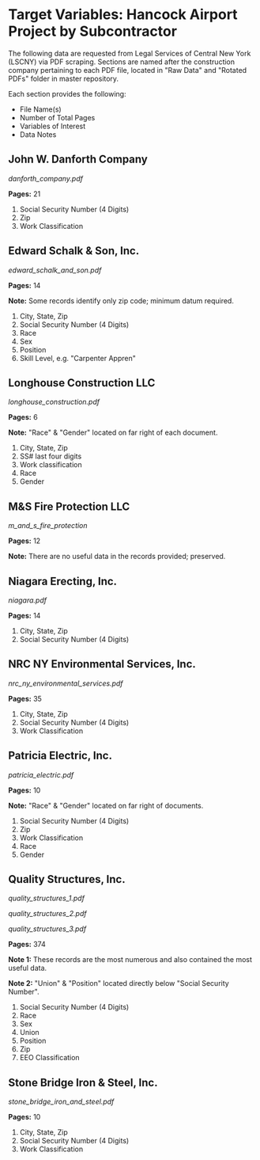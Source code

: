 # Target Variables: Hancock Airport Project by Subcontractor

The following data are requested from Legal Services of Central New York (LSCNY) via PDF scraping. Sections are named after the construction company pertaining to each PDF file, located in "Raw Data" and "Rotated PDFs" folder in master repository.

Each section provides the following:

* File Name(s)
* Number of Total Pages
* Variables of Interest
* Data Notes

## John W. Danforth Company

*danforth_company.pdf*
 
**Pages:** 21
 
1. Social Security Number (4 Digits) 
2. Zip
3. Work Classification

## Edward Schalk & Son, Inc.

*edward_schalk_and_son.pdf*

**Pages:** 14

**Note:** Some records identify only zip code; minimum datum required. 

1. City, State, Zip
2. Social Security Number (4 Digits) 
3. Race
4. Sex
5. Position
6. Skill Level, e.g. "Carpenter Appren" 

## Longhouse Construction LLC

*longhouse_construction.pdf*

**Pages:** 6

**Note:** "Race" & "Gender" located on far right of each document.

1. City, State, Zip
2. SS# last four digits
3. Work classification 
4. Race
5. Gender

## M&S Fire Protection LLC

*m_and_s_fire_protection*

**Pages:** 12

**Note:** There are no useful data in the records provided; preserved.

## Niagara Erecting, Inc.

*niagara.pdf*

**Pages:** 14

1. City, State, Zip
2. Social Security Number (4 Digits) 

## NRC NY Environmental Services, Inc.

*nrc_ny_environmental_services.pdf*

**Pages:** 35

1. City, State, Zip
2. Social Security Number (4 Digits) 
3. Work Classification

## Patricia Electric, Inc.

*patricia_electric.pdf*

**Pages:** 10

**Note:** "Race" & "Gender" located on far right of documents.

1. Social Security Number (4 Digits) 
2. Zip
3. Work Classification
4. Race
5. Gender

## Quality Structures, Inc.

*quality_structures_1.pdf*
 
*quality_structures_2.pdf*
 
*quality_structures_3.pdf*

**Pages:** 374

**Note 1:** These records are the most numerous and also contained the most useful data. 
 
**Note 2:** "Union" & "Position" located directly below "Social Security Number".

1. Social Security Number (4 Digits) 
2. Race
3. Sex
4. Union
5. Position 
6. Zip
7. EEO Classification

## Stone Bridge Iron & Steel, Inc.

*stone_bridge_iron_and_steel.pdf*

**Pages:** 10

1. City, State, Zip
2. Social Security Number (4 Digits) 
3. Work Classification
